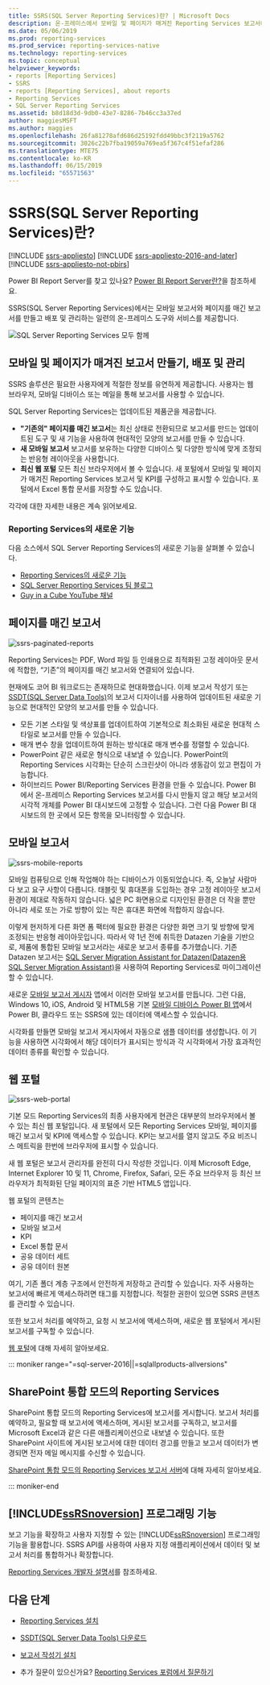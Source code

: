 ```yaml
---
title: SSRS(SQL Server Reporting Services)란? | Microsoft Docs
description: 온-프레미스에서 모바일 및 페이지가 매겨진 Reporting Services 보고서에 대한 도구 및 서비스에 대해 알아봅니다.
ms.date: 05/06/2019
ms.prod: reporting-services
ms.prod_service: reporting-services-native
ms.technology: reporting-services
ms.topic: conceptual
helpviewer_keywords:
- reports [Reporting Services]
- SSRS
- reports [Reporting Services], about reports
- Reporting Services
- SQL Server Reporting Services
ms.assetid: b8d18d3d-9db0-43e7-8286-7b46cc3a37ed
author: maggiesMSFT
ms.author: maggies
ms.openlocfilehash: 26fa81278afd686d25192fdd49bbc3f2119a5762
ms.sourcegitcommit: 3026c22b7fba19059a769ea5f367c4f51efaf286
ms.translationtype: MTE75
ms.contentlocale: ko-KR
ms.lasthandoff: 06/15/2019
ms.locfileid: "65571563"
---
```

# <a name="what-is-sql-server-reporting-services-ssrs"></a>SSRS(SQL Server Reporting Services)란?

[!INCLUDE [ssrs-appliesto](../includes/ssrs-appliesto.md)] [!INCLUDE [ssrs-appliesto-2016-and-later](../includes/ssrs-appliesto-2016-and-later.md)] [!INCLUDE [ssrs-appliesto-not-pbirs](../includes/ssrs-appliesto-not-pbirs.md)]

Power BI Report Server를 찾고 있나요? [Power BI Report Server란?](https://docs.microsoft.com/power-bi/report-server/get-started)을 참조하세요.

SSRS(SQL Server Reporting Services)에서는 모바일 보고서와 페이지를 매긴 보고서를 만들고 배포 및 관리하는 일련의 온-프레미스 도구와 서비스를 제공합니다.

![SQL Server Reporting Services 모두 함께](../reporting-services/media/ss-reporting-services-all-together.png "SQL Server Reporting Services 모두 함께")

## <a name="create-deploy-and-manage-mobile-and-paginated-reports"></a>모바일 및 페이지가 매겨진 보고서 만들기, 배포 및 관리

SSRS 솔루션은 필요한 사용자에게 적절한 정보를 유연하게 제공합니다. 사용자는 웹 브라우저, 모바일 디바이스 또는 메일을 통해 보고서를 사용할 수 있습니다.

SQL Server Reporting Services는 업데이트된 제품군을 제공합니다.

* **"기존의" 페이지를 매긴 보고서**는 최신 상태로 전환되므로 보고서를 만드는 업데이트된 도구 및 새 기능을 사용하여 현대적인 모양의 보고서를 만들 수 있습니다.
* **새 모바일 보고서** 보고서를 보유하는 다양한 디바이스 및 다양한 방식에 맞게 조정되는 반응형 레이아웃을 사용합니다.
* **최신 웹 포털** 모든 최신 브라우저에서 볼 수 있습니다. 새 포털에서 모바일 및 페이지가 매겨진 Reporting Services 보고서 및 KPI를 구성하고 표시할 수 있습니다. 포털에서 Excel 통합 문서를 저장할 수도 있습니다.

각각에 대한 자세한 내용은 계속 읽어보세요.

### <a name="whats-new-in-reporting-services"></a>Reporting Services의 새로운 기능

다음 소스에서 SQL Server Reporting Services의 새로운 기능을 살펴볼 수 있습니다.

* [Reporting Services의 새로운 기능](../reporting-services/what-s-new-in-sql-server-reporting-services-ssrs.md)
* [SQL Server Reporting Services 팀 블로그](https://blogs.msdn.microsoft.com/sqlrsteamblog/)
* [Guy in a Cube YouTube 채널](https://www.youtube.com/channel/UCFp1vaKzpfvoGai0vE5VJ0w)

## <a name="paginated-reports"></a>페이지를 매긴 보고서

![ssrs-paginated-reports](../reporting-services/media/ssrs-paginated-reports.png)

Reporting Services는 PDF, Word 파일 등 인쇄용으로 최적화된 고정 레이아웃 문서에 적합한, “기존”의 페이지를 매긴 보고서와 연결되어 있습니다.

현재에도 코어 BI 워크로드는 존재하므로 현대화했습니다. 이제 보고서 작성기 또는 [SSDT(SQL Server Data Tools)](../reporting-services/tools/reporting-services-in-sql-server-data-tools-ssdt.md)의 보고서 디자이너를 사용하여 업데이트된 새로운 기능으로 현대적인 모양의 보고서를 만들 수 있습니다.

* 모든 기본 스타일 및 색상표를 업데이트하여 기본적으로 최소화된 새로운 현대적 스타일로 보고서를 만들 수 있습니다.
* 매개 변수 창을 업데이트하여 원하는 방식대로 매개 변수를 정렬할 수 있습니다.
* PowerPoint 같은 새로운 형식으로 내보낼 수 있습니다. PowerPoint의 Reporting Services 시각화는 단순히 스크린샷이 아니라 생동감이 있고 편집이 가능합니다.
* 하이브리드 Power BI/Reporting Services 환경을 만들 수 있습니다. Power BI에서 온-프레미스 Reporting Services 보고서를 다시 만들지 않고 해당 보고서의 시각적 개체를 Power BI 대시보드에 고정할 수 있습니다. 그런 다음 Power BI 대시보드의 한 곳에서 모든 항목을 모니터링할 수 있습니다.

## <a name="mobile-reports"></a>모바일 보고서

![ssrs-mobile-reports](../reporting-services/media/ssrs-mobile-reports.png)

모바일 컴퓨팅으로 인해 작업해야 하는 디바이스가 이동되었습니다. 즉, 오늘날 사람마다 보고 요구 사항이 다릅니다. 태블릿 및 휴대폰을 도입하는 경우 고정 레이아웃 보고서 환경이 제대로 작동하지 않습니다. 넓은 PC 화면용으로 디자인된 환경은 더 작을 뿐만 아니라 세로 또는 가로 방향이 있는 작은 휴대폰 화면에 적합하지 않습니다.

이렇게 현저하게 다른 화면 폼 팩터에 필요한 환경은 다양한 화면 크기 및 방향에 맞게 조정되는 반응형 레이아웃입니다. 따라서 약 1년 전에 취득한 Datazen 기술을 기반으로, 제품에 통합된 모바일 보고서라는 새로운 보고서 종류를 추가했습니다. 기존 Datazen 보고서는 [SQL Server Migration Assistant for Datazen(Datazen용 SQL Server Migration Assistant)](https://www.microsoft.com/download/details.aspx?id=53128)을 사용하여 Reporting Services로 마이그레이션할 수 있습니다.

새로운 [모바일 보고서 게시자](../reporting-services/mobile-reports/create-mobile-reports-with-sql-server-mobile-report-publisher.md) 앱에서 이러한 모바일 보고서를 만듭니다. 그런 다음, Windows 10, iOS, Android 및 HTML5용 기본 [모바일 디바이스 Power BI 앱](https://powerbi.microsoft.com/documentation/powerbi-power-bi-apps-for-mobile-devices/)에서 Power BI, 클라우드 또는 SSRS에 있는 데이터에 액세스할 수 있습니다.

시각화를 만들면 모바일 보고서 게시자에서 자동으로 샘플 데이터를 생성합니다. 이 기능을 사용하면 시각화에서 해당 데이터가 표시되는 방식과 각 시각화에서 가장 효과적인 데이터 종류를 확인할 수 있습니다.

## <a name="web-portal"></a>웹 포털

![ssrs-web-portal](../reporting-services/media/ssrs-web-portal.png)

기본 모드 Reporting Services의 최종 사용자에게 현관은 대부분의 브라우저에서 볼 수 있는 최신 웹 포털입니다. 새 포털에서 모든 Reporting Services 모바일, 페이지를 매긴 보고서 및 KPI에 액세스할 수 있습니다. KPI는 보고서를 열지 않고도 주요 비즈니스 메트릭을 한번에 브라우저에 표시할 수 있습니다.

새 웹 포털은 보고서 관리자를 완전히 다시 작성한 것입니다. 이제 Microsoft Edge, Internet Explorer 10 및 11, Chrome, Firefox, Safari, 모든 주요 브라우저 등 최신 브라우저가 최적화된 단일 페이지의 표준 기반 HTML5 앱입니다.

웹 포털의 콘텐츠는

* 페이지를 매긴 보고서
* 모바일 보고서 
* KPI
* Excel 통합 문서
* 공유 데이터 세트
* 공유 데이터 원본

여기, 기존 폴더 계층 구조에서 안전하게 저장하고 관리할 수 있습니다. 자주 사용하는 보고서에 빠르게 액세스하려면 태그를 지정합니다. 적절한 권한이 있으면 SSRS 콘텐츠를 관리할 수 있습니다.

또한 보고서 처리를 예약하고, 요청 시 보고서에 액세스하며, 새로운 웹 포털에서 게시된 보고서를 구독할 수 있습니다.

[웹 포털](../reporting-services/web-portal-ssrs-native-mode.md)에 대해 자세히 알아보세요.

::: moniker range="=sql-server-2016||=sqlallproducts-allversions"

## <a name="reporting-services-in-sharepoint-integrated-mode"></a>SharePoint 통합 모드의 Reporting Services

SharePoint 통합 모드의 Reporting Services에 보고서를 게시합니다. 보고서 처리를 예약하고, 필요할 때 보고서에 액세스하며, 게시된 보고서를 구독하고, 보고서를 Microsoft Excel과 같은 다른 애플리케이션으로 내보낼 수 있습니다. 또한 SharePoint 사이트에 게시된 보고서에 대한 데이터 경고를 만들고 보고서 데이터가 변경되면 전자 메일 메시지를 수신할 수 있습니다.  

[SharePoint 통합 모드의 Reporting Services 보고서 서버](../reporting-services/report-server-sharepoint/reporting-services-report-server-sharepoint-mode.md)에 대해 자세히 알아보세요.

::: moniker-end

## <a name="includessrsnoversionincludesssrsnoversion-mdmd-programming-features"></a>[!INCLUDE[ssRSnoversion](../includes/ssrsnoversion-md.md)] 프로그래밍 기능

보고 기능을 확장하고 사용자 지정할 수 있는 [!INCLUDE[ssRSnoversion](../includes/ssrsnoversion-md.md)] 프로그래밍 기능을 활용합니다. SSRS API를 사용하여 사용자 지정 애플리케이션에서 데이터 및 보고서 처리를 통합하거나 확장합니다.

[Reporting Services 개발자 설명서](../reporting-services/reporting-services-developer-documentation.md)를 참조하세요.

## <a name="next-steps"></a>다음 단계

* [Reporting Services 설치](../reporting-services/install-windows/install-reporting-services.md)
* [SSDT(SQL Server Data Tools) 다운로드](https://go.microsoft.com/fwlink/?LinkID=616714)
* [보고서 작성기 설치](../reporting-services/install-windows/install-report-builder.md)

* 추가 질문이 있으신가요? [Reporting Services 포럼에서 질문하기](https://go.microsoft.com/fwlink/?LinkId=620231)
